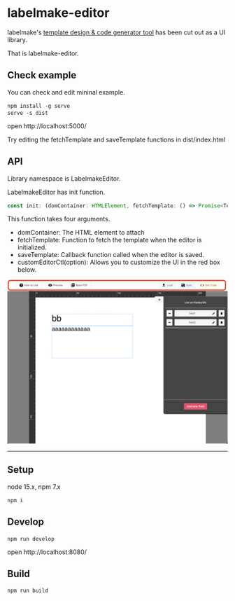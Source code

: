 # labelmake-editor

labelmake's [template design & code generator tool](https://labelmake.jp/javascript-pdf-generator-library/template-design/) has been cut out as a UI library. 

That is labelmake-editor.


## Check example

You can check and edit mininal example.

```
npm install -g serve
serve -s dist
```

open http://localhost:5000/

Try editing the fetchTemplate and saveTemplate functions in dist/index.html

## API
Library namespace is LabelmakeEditor.

LabelmakeEditor has init function.

```ts
const init: (domContainer: HTMLElement, fetchTemplate: () => Promise<Template>, saveTemplate: (template: Template) => Promise<Template>, customEditorCtl?: React.ComponentType<TemplateEditorCtlProp> | undefined) => void
```

This function takes four arguments.
- domContainer: The HTML element to attach
- fetchTemplate: Function to fetch the template when the editor is initialized.
- saveTemplate: Callback function called when the editor is saved.
- customEditorCtl(option): Allows you to customize the UI in the red box below.

![](./assets/customEditorCtl.png)

---

## Setup

node 15.x, npm 7.x

```
npm i
```

## Develop

```
npm run develop
```

open http://localhost:8080/

## Build

```
npm run build
```
